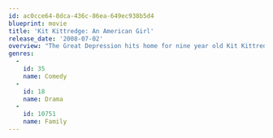 ```yaml
---
id: ac0cce64-8dca-436c-86ea-649ec938b5d4
blueprint: movie
title: 'Kit Kittredge: An American Girl'
release_date: '2008-07-02'
overview: "The Great Depression hits home for nine year old Kit Kittredge when her dad loses his business and leaves to find work. Oscar nominee Abigail Breslin stars as Kit, leading a splendid cast in the first ever \"American Girl\" theatrical movie. In order to keep their home, Kit and her mother must take in boarders - paying house - guests who turn out to be full of fascinating stories. When mother's lockbox containing all their money is stolen, Kit's new hobo friend Will is the prime suspect. Kit refuses to believe that Will would steal, and her efforts to sniff out the real story get her and friends into big trouble. The police say the robbery was an inside job, committed by someone they know. So if it wasn't Will, then who did it."
genres:
  -
    id: 35
    name: Comedy
  -
    id: 18
    name: Drama
  -
    id: 10751
    name: Family
---
```

